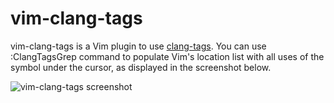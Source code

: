 vim-clang-tags
==============

vim-clang-tags is a Vim plugin to use [clang-tags](http://ffevotte.github.io/clang-tags/). You can use :ClangTagsGrep command to populate Vim's location list with all uses of the symbol under the cursor, as displayed in the screenshot below.

![vim-clang-tags screenshot](https://raw.github.com/asenac/vim-clang-tags/master/images/screenshot.png)
